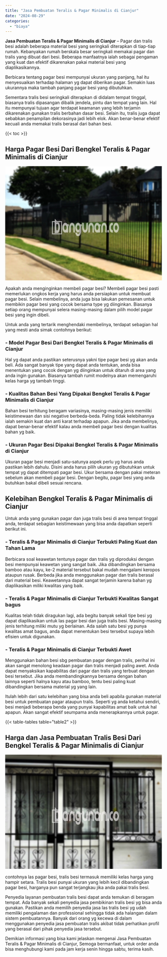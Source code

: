 ```yaml
---
title: "Jasa Pembuatan Teralis & Pagar Minimalis di Cianjur"
date: "2024-08-29"
categories: 
  - "biaya"
---
```


**Jasa Pembuatan Teralis & Pagar Minimalis di Cianjur** – Pagar dan tralis besi adalah beberapa material besi yang seringkali diterapkan di tiap-tiap rumah. Kebanyakan rumah berskala besar seringkali memakai pagar dan tralis yang dibuat dari besi. Beberapa manfaatnya ialah sebagai pengaman yang kuat dan efektif dikarenakan pakai material besi yang diaplikasikannya.

Berbicara tentang pagar besi mempunyai ukuran yang panjang, hal itu menyesuaikan terhadap halaman yg dapat diberikan pagar. Semakin luas ukurannya maka tambah panjang pagar besi yang dibutuhkan.

Sementara tralis besi seringkali diterapkan di didalam tempat tinggal, biasanya tralis dipasangan dibalik jendela, pintu dan tempat yang lain. Hal itu mempunyai tujuan agar terdapat keamanan yang lebih terjamin dikarenakan gunakan tralis berbahan dasar besi. Selain itu, tralis juga dapat sebabkan penampilan dekorasinya jadi lebih elok. Akan benar-benar efektif kecuali anda memakai tralis berasal dari bahan besi.

{{< toc >}}

## Harga Pagar Besi Dari Bengkel Teralis & Pagar Minimalis di Cianjur

![Jasa Pembuatan Teralis & Pagar Minimalis di Cianjur](/images/pagar-minimalis-murah-69.png)

Apakah anda menginginkan membeli pagar besi? Membeli pagar besi pasti memerlukan ongkos kerja yang harus anda persiapkan untuk membuat pagar besi. Selain membelinya, anda juga bisa lakukan pemesanan untuk membikin pagar besi yang cocok bersama type yg diinginkan. Biasanya setiap orang mempunyai selera masing-masing dalam pilih model pagar besi yang ingin dibeli.

Untuk anda yang tertarik menghendaki membelinya, terdapat sebagian hal yang mesti anda simak contohnya berikut:
### \- Model Pagar Besi Dari Bengkel Teralis & Pagar Minimalis di Cianjur

Hal yg dapat anda pastikan seterusnya yakni tipe pagar besi yg akan anda beli. Ada sangat banyak tipe yang dapat anda tentukan, anda bisa menentukan yang cocok dengan yg diinginkan untuk ditaruh di area yang anda ingin gunakan. Biasanya tambah rumit modelnya akan memengaruhi kelas harga yg tambah tinggi.

### \- Kualitas Bahan Besi Yang Dipakai Bengkel Teralis & Pagar Minimalis di Cianjur

Bahan besi terhitung beragam variasinya, masing-masing jenis memiliki keistimewaan dan sisi negative berbeda-beda. Paling tidak kelebihannya ialah semakin kuat dan anti karat terhadap apapun. Jika anda membelinya, dapat benar-benar efektif kalau anda membeli pagar besi dengan kualitas bahan yg baik.

### \- Ukuran Pagar Besi Dipakai Bengkel Teralis & Pagar Minimalis di Cianjur

Ukuran pagar besi menjadi satu-satunya aspek perlu yg harus anda pastikan lebih dahulu. Disini anda harus pilih ukuran yg dibutuhkan untuk tempat yg dapat ditempati pagar besi. Ukur bersama dengan pakai meteran sebelum akan membeli pagar besi. Dengan begitu, pagar besi yang anda butuhkan bakal dibeli sesuai rencana.

## Kelebihan Bengkel Teralis & Pagar Minimalis di Cianjur

Untuk anda yang gunakan pagar dan juga tralis besi di area tempat tinggal anda, terdapat sebagian keistimewaan yang bisa anda dapatkan seperti berikut ini.

### \- Teralis & Pagar Minimalis di Cianjur Terbukti Paling Kuat dan Tahan Lama

Berbicara soal keawetan tentunya pagar dan tralis yg diproduksi dengan besi mempunyai keawetan yang sangat baik. Jika dibandingkan bersama bamboo atau kayu, ke-2 material tersebut bakal mudah mengalami keropos ataupun rusak. Berbeda jika anda menggunakan pagar dan tralis berasal dari material besi. Keawetannya dapat sangat terjamin karena bahan yg diaplikasikan miliki kwalitas yang baik.

### \- Teralis & Pagar Minimalis di Cianjur Terbukti Kwalitas Sangat bagus

Kualitas telah tidak diragukan lagi, ada begitu banyak sekali tipe besi yg dapat diaplikasikan untuk las pagar besi dan juga tralis besi. Masing-masing jenis terhitung miliki mutu yg berlainan. Ada salah satu besi yg punya kwalitas amat bagus, anda dapat menentukan besi tersebut supaya lebih efisien untuk digunakan.

### \- Teralis & Pagar Minimalis di Cianjur Terbukti Awet

Menggunakan bahan besi sbg pembuatan pagar dengan tralis, perihal ini akan sangat menolong keadaan pagar dan tralis menjadi paling awet. Anda dapat menyaksikan kapabilitas dari pagar dan tralis yang terbuat dengan besi tersebut. Jika anda membandingkannya bersama dengan bahan lainnya seperti halnya kayu atau bamboo, tentu besi paling kuat dibandingkan bersama material yg yang lain.

Itulah lebih dari satu kelebihan yang bisa anda beli apabila gunakan material besi untuk pembuatan pagar ataupun tralis. Seperti yg anda ketahui sendiri, besi menjadi beberapa benda yang punyai kapabilitas amat baik untuk hal apapun. Akan sangat efektif seumpama anda menerapkannya untuk pagar.

{{< table-tables table="table2" >}}

## Harga dan Jasa Pembuatan Tralis Besi Dari Bengkel Teralis & Pagar Minimalis di Cianjur

![Jasa Pembuatan Teralis & Pagar Minimalis di Cianjur](/images/teralis-minimalis-murah-45.png)

contohnya las pagar besi, tralis besi termasuk memiliki kelas harga yang hampir setara. Tralis besi punyai ukuran yang lebih kecil dibandingkan pagar besi, harganya pun sangat terjangkau jika anda pakai tralis besi.

Penyedia layanan pembuatan tralis besi dapat anda temukan di beragam tempat. Ada banyak sekali penyedia jasa pembikinan tralis besi yg bisa anda gunakan. Pastikan anda memilih penyedia jasa las tralis besi yg udah memiliki pengalaman dan professional sehingga tidak ada halangan dalam sistem pembuatannya. Banyak dari orang yg kecewa di dalam menggunakan penyedia jasa pembuatan tralis akibat tidak perhatikan profil yang berasal dari pihak penyedia jasa tersebut.

Demikian informasi yang bisa kami jelaskan mengenai Jasa Pembuatan Teralis & Pagar Minimalis di Cianjur, Semoga bermanfaat, untuk order anda bisa menghubungi kami pada jam kerja senin hingga sabtu, terima kasih.
